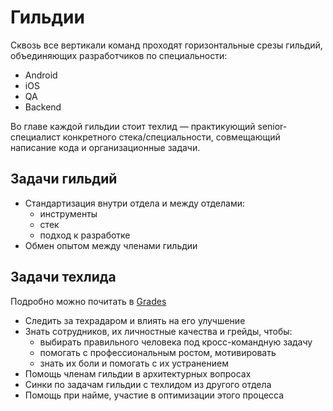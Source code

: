 # Гильдии

Сквозь все вертикали команд проходят горизонтальные срезы гильдий, объединяющих разработчиков по специальности:

* Android
* iOS
* QA
* Backend

Во главе каждой гильдии стоит техлид — практикующий senior-специалист конкретного стека/специальности, совмещающий написание кода и организационные задачи.

## Задачи гильдий

* Стандартизация внутри отдела и между отделами:
  * инструменты
  * стек
  * подход к разработке
* Обмен опытом между членами гильдии

## Задачи техлида

Подробно можно почитать в [Grades](grades/README.md)

* Следить за техрадаром и влиять на его улучшение
* Знать сотрудников, их личностные качества и грейды, чтобы:
  * выбирать правильного человека под кросс-командную задачу
  * помогать с профессиональным ростом, мотивировать
  * знать их боли и помогать с их устранением
* Помощь членам гильдии в архитектурных вопросах
* Синки по задачам гильдии с техлидом из другого отдела
* Помощь при найме, участие в оптимизации этого процесса
